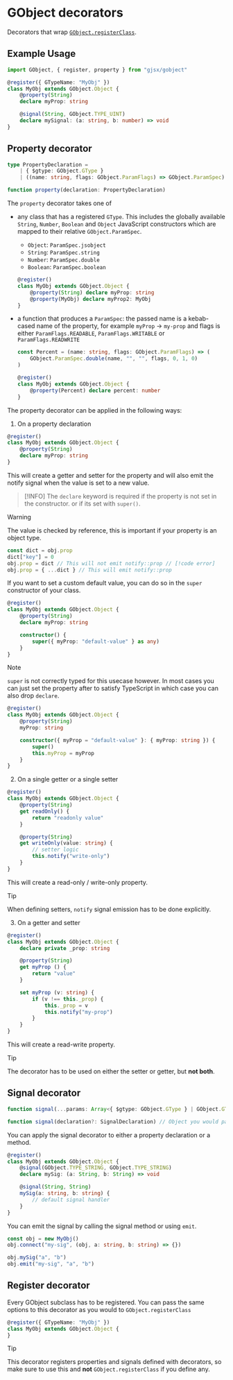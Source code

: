 # GObject decorators

Decorators that wrap [`GObject.registerClass`](https://gitlab.gnome.org/GNOME/gjs/-/blob/master/doc/Overrides.md?ref_type=heads#gobjectregisterclassmetainfo-klass).

## Example Usage

```ts
import GObject, { register, property } from "gjsx/gobject"

@register({ GTypeName: "MyObj" })
class MyObj extends GObject.Object {
    @property(String)
    declare myProp: string

    @signal(String, GObject.TYPE_UINT)
    declare mySignal: (a: string, b: number) => void
}
```

## Property decorator

```ts
type PropertyDeclaration =
    | { $gtype: GObject.GType }
    | ((name: string, flags: GObject.ParamFlags) => GObject.ParamSpec)

function property(declaration: PropertyDeclaration)
```

The `property` decorator takes one of

- any class that has a registered `GType`. This includes the globally available `String`, `Number`, `Boolean` and `Object` JavaScript constructors which are mapped to their relative `GObject.ParamSpec`.
  - `Object`: `ParamSpec.jsobject`
  - `String`: `ParamSpec.string`
  - `Number`: `ParamSpec.double`
  - `Boolean`: `ParamSpec.boolean`

  ```ts
  @register()
  class MyObj extends GObject.Object {
      @property(String) declare myProp: string
      @property(MyObj) declare myProp2: MyObj
  }
  ```

- a function that produces a `ParamSpec`: the passed name is a kebab-cased name of the property, for example `myProp` -> `my-prop` and flags is either `ParamFlags.READABLE`, `ParamFlags.WRITABLE` or `ParamFlags.READWRITE`

  ```ts
  const Percent = (name: string, flags: GObject.ParamFlags) => (
      GObject.ParamSpec.double(name, "", "", flags, 0, 1, 0)
  )

  @register()
  class MyObj extends GObject.Object {
      @property(Percent) declare percent: number
  }
  ```

The property decorator can be applied in the following ways:

1. On a property declaration

```ts {3,4}
@register()
class MyObj extends GObject.Object {
    @property(String)
    declare myProp: string
}
```

This will create a getter and setter for the property and will also
emit the notify signal when the value is set to a new value.

> [!INFO]
> The `declare` keyword is required if the property is not set in the constructor.
> or if its set with `super()`.

> [!WARNING]
> The value is checked by reference, this is important if your
> property is an object type.
>
> ```ts
> const dict = obj.prop
> dict["key"] = 0
> obj.prop = dict // This will not emit notify::prop // [!code error]
> obj.prop = { ...dict } // This will emit notify::prop
> ```

If you want to set a custom default value, you can do so in the `super` constructor of your class.

```ts {7}
@register()
class MyObj extends GObject.Object {
    @property(String)
    declare myProp: string

    constructor() {
        super({ myProp: "default-value" } as any)
    }
}
```

> [!NOTE]
> `super` is not correctly typed for this usecase however.
> In most cases you can just set the property after to satisfy TypeScript
> in which case you can also drop `declare`.
>
> ```ts {6,7,8}
> @register()
> class MyObj extends GObject.Object {
>     @property(String)
>     myProp: string
> 
>     constructor({ myProp = "default-value" }: { myProp: string }) {
>         super()
>         this.myProp = myProp
>     }
> }
> ```

2. On a single getter or a single setter

```ts {3,4}
@register()
class MyObj extends GObject.Object {
    @property(String)
    get readOnly() {
        return "readonly value"
    }

    @property(String)
    get writeOnly(value: string) {
        // setter logic
        this.notify("write-only")
    }
}
```

This will create a read-only / write-only property.

> [!TIP]
> When defining setters, `notify` signal emission has to be done explicitly.

3. On a getter and setter

```ts {5,6,10}
@register()
class MyObj extends GObject.Object {
    declare private _prop: string

    @property(String)
    get myProp () {
        return "value"
    }

    set myProp (v: string) {
        if (v !== this._prop) {
            this._prop = v
            this.notify("my-prop")
        }
    }
}
```

This will create a read-write property.

> [!TIP]
> The decorator has to be used on either the setter or getter, but **not both**.

## Signal decorator

```ts
function signal(...params: Array<{ $gtype: GObject.GType } | GObject.GType>)

function signal(declaration?: SignalDeclaration) // Object you would pass to GObject.registerClass
```

You can apply the signal decorator to either a property declaration or a method.

```ts {3,4,6,7}
@register()
class MyObj extends GObject.Object {
    @signal(GObject.TYPE_STRING, GObject.TYPE_STRING)
    declare mySig: (a: String, b: String) => void

    @signal(String, String)
    mySig(a: string, b: string) {
        // default signal handler
    }
}
```

You can emit the signal by calling the signal method or using `emit`.

```ts
const obj = new MyObj()
obj.connect("my-sig", (obj, a: string, b: string) => {})

obj.mySig("a", "b")
obj.emit("my-sig", "a", "b")
```

## Register decorator

Every GObject subclass has to be registered. You can pass the same options
to this decorator as you would to `GObject.registerClass`

```ts
@register({ GTypeName: "MyObj" })
class MyObj extends GObject.Object {
}
```

> [!TIP]
> This decorator registers properties and signals defined with decorators,
> so make sure to use this and **not** `GObject.registerClass` if you define any.

